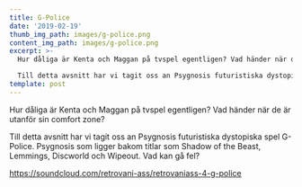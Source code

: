```yaml
---
title: G-Police
date: '2019-02-19'
thumb_img_path: images/g-police.png
content_img_path: images/g-police.png
excerpt: >-
  Hur dåliga är Kenta och Maggan på tvspel egentligen? Vad händer när de är utanför sin comfort zone?

  Till detta avsnitt har vi tagit oss an Psygnosis futuristiska dystopiska spel G-Police. Psygnosis som ligger bakom titlar som Shadow of the Beast, Lemmings, Discworld och Wipeout. Vad kan gå fel?
template: post
---
```


Hur dåliga är Kenta och Maggan på tvspel egentligen? Vad händer när de är utanför sin comfort zone?

Till detta avsnitt har vi tagit oss an Psygnosis futuristiska dystopiska spel G-Police. Psygnosis som ligger bakom titlar som Shadow of the Beast, Lemmings, Discworld och Wipeout. Vad kan gå fel?

https://soundcloud.com/retrovani-ass/retrovaniass-4-g-police
